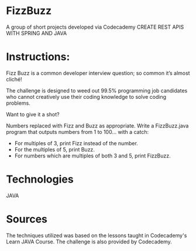 # FizzBuzz
A group of short projects developed via Codecademy
CREATE REST APIS WITH SPRING AND JAVA

# Instructions:

Fizz Buzz is a common developer interview question; 
so common it’s almost cliché!

The challenge is designed to weed out 99.5% programming 
job candidates who cannot creatively use their coding 
knowledge to solve coding problems.

Want to give it a shot?

Numbers replaced with Fizz and Buzz as appropriate.
Write a FizzBuzz.java program that outputs numbers 
from 1 to 100… with a catch:

- For multiples of 3, print Fizz instead of the number.
- For the multiples of 5, print Buzz.
- For numbers which are multiples of both 3 and 5, print FizzBuzz.

# Technologies
JAVA


# Sources
The techniques utilized was based on the lessons taught in 
Codecademy's Learn JAVA Course. 
The challenge is also provided by Codecademy.
